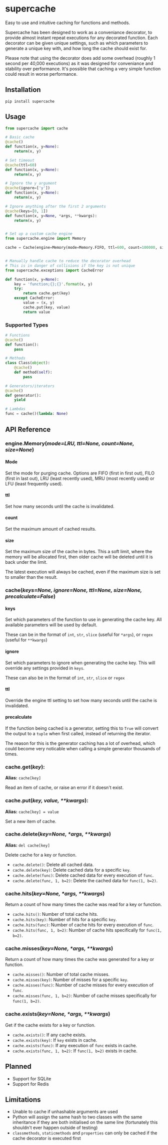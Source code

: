 # supercache
Easy to use and intuitive caching for functions and methods.

Supercache has been designed to work as a conveniance decorator, to provide almost instant repeat executions for any decorated function. Each decorator can be given unique settings, such as which parameters to generate a unique key with, and how long the cache should exist for.

Please note that using the decorator does add some overhead (roughly 1 second per 40,000 executions) as it was designed for conveniance and stability over performance. It's possible that caching a very simple function could result in worse performance.

## Installation
    pip install supercache

## Usage
```python
from supercache import cache

# Basic cache
@cache()
def function(x, y=None):
    return(x, y)

# Set timeout
@cache(ttl=60)
def function(x, y=None):
    return(x, y)

# Ignore the y argument
@cache(ignore=['y'])
def function(x, y=None):
    return(x, y)

# Ignore anything after the first 2 arguments
@cache(keys=[0, 1])
def function(x, y=None, *args, **kwargs):
    return(x, y)


# Set up a custom cache engine
from supercache.engine import Memory

cache = Cache(engine=Memory(mode=Memory.FIFO, ttl=600, count=100000, size=100000))


# Manually handle cache to reduce the decorator overhead
# This is in danger of collisions if the key is not unique
from supercache.exceptions import CacheError

def function(x, y=None):
    key = 'function;{};{}'.format(x, y)
    try:
        return cache.get(key)
    except CacheError:
        value = (x, y)
        cache.put(key, value)
        return value
```

### Supported Types
```python
# Functions
@cache()
def function():
    pass

# Methods
class Class(object):
    @cache()
    def method(self):
        pass

# Generators/iterators
@cache()
def generator():
    yield

# Lambdas
func = cache()(lambda: None)
```

## API Reference

### engine.Memory(_mode=LRU, ttl=None, count=None, size=None_)

#### Mode
Set the mode for purging cache. Options are FIFO (first in first out), FILO (first in last out), LRU (least recently used), MRU (most recently used) or LFU (least frequently used).

#### ttl
Set how many seconds until the cache is invalidated.

#### count
Set the maximum amount of cached results.

#### size
Set the maximum size of the cache in bytes. This a soft limit, where the memory will be allocated first, then older cache will be deleted until it is back under the limit.

The latest execution will always be cached, even if the maximum size is set to smaller than the result.


### cache(_keys=None, ignore=None, ttl=None, size=None, precalculate=False_)

#### keys
Set which parameters of the function to use in generating the cache key. All available parameters will be used by default.

These can be in the format of `int`, `str`, `slice` (useful for `*args`), or `regex` (useful for `**kwargs`)

#### ignore
Set which parameters to ignore when generating the cache key. This will override any settings provided in `keys`.

These can also be in the format of `int`, `str`, `slice` or `regex`

#### ttl
Override the engine ttl setting to set how many seconds until the cache is invalidated.

#### precalculate
If the function being cached is a generator, setting this to `True` will convert the output to a `tuple` when first called, instead of returning the iterator.

The reason for this is the generator caching has a lot of overhead, which could become very noticable when calling a simple generator thousands of times.

### cache.get(_key_):
__Alias:__ `cache[key]`

Read an item of cache, or raise an error if it doesn't exist.

### cache.put(_key, value, **kwargs_):
__Alias:__ `cache[key] = value`

Set a new item of cache.

### cache.delete(_key=None, *args, **kwargs_)
__Alias:__ `del cache[key]`

Delete cache for a key or function.
- `cache.delete()`: Delete all cached data.
- `cache.delete(key)`: Delete cached data for a specific `key`.
- `cache.delete(func)`: Delete cached data for every execution of `func`.
- `cache.delete(func, 1, b=2)`: Delete the cached data for `func(1, b=2)`.

### cache.hits(_key=None, *args, **kwargs_)
Return a count of how many times the cache was read for a key or function.

- `cache.hits()`: Number of total cache hits.
- `cache.hits(key)`: Number of hits for a specific `key`.
- `cache.hits(func)`: Number of cache hits for every execution of `func`.
- `cache.hits(func, 1, b=2)`: Number of cache hits specifically for `func(1, b=2)`.

### cache.misses(_key=None, *args, **kwargs_)
Return a count of how many times the cache was generated for a key or function.

- `cache.misses()`: Number of total cache misses.
- `cache.misses(key)`: Number of misses for a specific `key`.
- `cache.misses(func)`: Number of cache misses for every execution of `func`.
- `cache.misses(func, 1, b=2)`: Number of cache misses specifically for `func(1, b=2)`.

### cache.exists(_key=None, *args, **kwargs_)
Get if the cache exists for a key or function.

- `cache.exists()`: If any cache exists.
- `cache.exists(key)`: If `key` exists in cache.
- `cache.exists(func)`: If any execution of `func` exists in cache.
- `cache.exists(func, 1, b=2)`: If `func(1, b=2)` exists in cache.

## Planned
- Support for SQLite
- Support for Redis

## Limitations
- Unable to cache if unhashable arguments are used
- Python will assign the same hash to two classes with the same inheritance if they are both initialised on the same line (fortunately this shouldn't ever happen outside of testing)
- `classmethods`, `staticmethods` and `properties` can only be cached if the cache decorator is executed first
